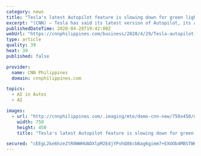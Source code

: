 ```yaml
---
category: news
title: "Tesla's latest Autopilot feature is slowing down for green lights, too"
excerpt: "(CNN) — Tesla has said its latest version of Autopilot, its autonomous driving software, is able to stop at traffic lights ... It's designed to gradually improve as the artificial intelligence that powers it learns from the data that's being collected as Tesla cars drive on public roads, according to a notification in Tesla vehicles when ..."
publishedDateTime: 2020-04-28T19:42:00Z
webUrl: "https://cnnphilippines.com/business/2020/4/29/Tesla-autopilot-slow-down-green-lights.html"
type: article
quality: 39
heat: 39
published: false

provider:
  name: CNN Philippines
  domain: cnnphilippines.com

topics:
  - AI in Autos
  - AI

images:
  - url: "http://cnnphilippines.com/.imaging/mte/demo-cnn-new/750x450/dam/cnn/2020/4/29/Tesla-autopilot_CNNPH.JPG/jcr:content/Tesla-autopilot_CNNPH.JPG"
    width: 750
    height: 450
    title: "Tesla's latest Autopilot feature is slowing down for green lights, too"

secured: "cEEgL2ke6hzeZtR0WWHUADXlpM2EdjYPvhQ86cbBag6gimm7+EXOOb4MBSTWHMUMgHU66jhylyEf9k/g/BfF98vOQcrAbHu9clvXYDJfIS6htomHFfzTjjmyma1LA9KzEgC0EH+IGxdEsFYFkmPiZKIJjSyscCua+qozYXgYOeqUGleGvQY0ZZ9xiEhc3eB4esyDEDJ5+RGVlVJ9MBPiItwG63b6XJPxDd/Gx54az3xlGmoP6mx8Pvmxbuk8xTgw2iby3dBZP0toXFJ0Ug0JOZDlMxGlrv/0UBoMAQgPC7KHUUo6cC7BHo5Ik6ZlE0//;Z/iBjlSmy/9816LJgjlAsQ=="
---
```


